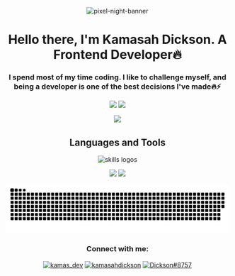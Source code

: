<p align="center">
  <img src="https://github.com/Kamasah-Dickson/Kamasah-Dickson/assets/86136379/f0ea5680-1c02-4cd6-b3e8-ec06e282ea5f" alt="pixel-night-banner">
</p>

<h1 align="center">Hello there, I'm Kamasah Dickson. A Frontend Developer🔥</h1>
<h3 align="center">I spend most of my time coding. I like to challenge myself, and being a developer is one of the best decisions I've made🔥⚡</h3>

<p align="center">
  <img src="https://github-readme-stats.vercel.app/api?username=Kamasah-Dickson&show_icons=true&theme=tokyonight&hide_border=true"/>
  <img src="https://github-readme-stats.vercel.app/api/top-langs/?username=Kamasah-Dickson&layout=compact&langs_count=10&theme=tokyonight&hide_border=true&count-private=true"/>
</p>

<p align="center">
  <img src="https://github-profile-summary-cards.vercel.app/api/cards/profile-details?username=Kamasah-Dickson&theme=tokyonight"/>
</p>

<h2 align="center">Languages and Tools</h2>
<p align="center">
  <img src="https://skillicons.dev/icons?i=git,github,express,jest,redux,vite,html,css,sass,tailwind,nodejs,js,ts,react,solidity,nextjs,firebase,mongodb,figma,prisma&perline=10" alt="skills logos" />
</p>

<p align="center">
  <img src="http://github-readme-streak-stats.herokuapp.com?user=Kamasah-Dickson&theme=tokyonight&hide_border=true"/>
  <img src="https://github-profile-summary-cards.vercel.app/api/cards/most-commit-language?username=Kamasah-Dickson&theme=tokyonight"/>
</p>

<p align="center">
  <img src="https://github.com/Kamasah-Dickson/Kamasah-Dickson/blob/output/github-contribution-grid-snake-dark.svg"/>
</p>

<h3 align="center">Connect with me:</h3>
<p align="center">
  <a href="https://twitter.com/kamas_dev" target="blank"><img align="center" src="https://raw.githubusercontent.com/rahuldkjain/github-profile-readme-generator/master/src/images/icons/Social/twitter.svg" alt="kamas_dev" height="30" width="40" /></a>
  <a href="https://linkedin.com/in/kamasahdickson" target="blank"><img align="center" src="https://raw.githubusercontent.com/rahuldkjain/github-profile-readme-generator/master/src/images/icons/Social/linked-in-alt.svg" alt="kamasahdickson" height="30" width="40" /></a>
  <a href="https://discord.gg/Dickson#8757" target="blank"><img align="center" src="https://raw.githubusercontent.com/rahuldkjain/github-profile-readme-generator/master/src/images/icons/Social/discord.svg" alt="Dickson#8757" height="30" width="40" /></a>
</p>
